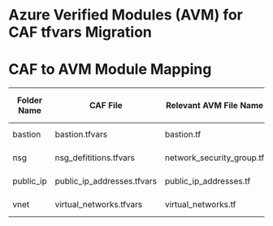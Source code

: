 # Azure Verified Modules (AVM) for CAF tfvars Migration

# CAF to AVM Module Mapping

| Folder Name | CAF File                | Relevant AVM File Name         | AVM Module Name                                 | AVM Module Link                                                                                 |
|-------------|-------------------------|-------------------------------|-------------------------------------------------|-----------------------------------------------------------------------------------------------|
| bastion     | bastion.tfvars          | bastion.tf                    | avm-res-network-bastionhost                     | [Terraform Registry](https://registry.terraform.io/modules/Azure/avm-res-network-bastionhost/azurerm) |
| nsg         | nsg_defititions.tfvars  | network_security_group.tf      | avm-res-network-networksecuritygroup             | [Terraform Registry](https://registry.terraform.io/modules/Azure/avm-res-network-networksecuritygroup/azurerm) |
| public_ip   | public_ip_addresses.tfvars | public_ip_addresses.tf       | avm-res-network-publicipaddress                 | [Terraform Registry](https://registry.terraform.io/modules/Azure/avm-res-network-publicipaddress/azurerm) |
| vnet        | virtual_networks.tfvars | virtual_networks.tf            | avm-res-network-virtualnetwork                  | [Terraform Registry](https://registry.terraform.io/modules/Azure/avm-res-network-virtualnetwork/azurerm) |

